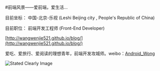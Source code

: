 #前端风景——爱前端，爱生活...

目前坐标： 中国-北京-乐视 (Leshi Beijing city , People's Republic of China)

目前职位：  前端开发工程师  (Front-End Developer)

[http://wangwenjie521.github.io/blog/](http://wangwenjie521.github.io/blog/)

爱吃、爱旅行、爱阅读的理想青年，前端开发攻城师。weibo：[Android_Wong](http://weibo.com/wangwenjie1314 "王文杰的微博")

![Stated Clearly Image](http://c.hiphotos.baidu.com/image/pic/item/0823dd54564e92584357a3e39e82d158ccbf4e5f.jpg) 
